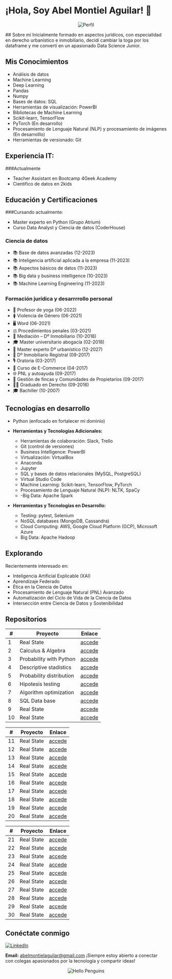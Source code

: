 
# ¡Hola, Soy Abel Montiel Aguilar! 👋

<p align="center">
  <img src="https://media.licdn.com/dms/image/C4E12AQHVBEYIxeVMVQ/article-cover_image-shrink_423_752/0/1579555832887?e=1709164800&v=beta&t=ZAz7okdaBvOLHA-VWU8-_pPWvEH85j9-NtxHnhGsyMA" alt="Perfil">
</p>
## Sobre mí
Inicialmente formado en aspectos jurídicos, con especialidad en derecho urbanístico e inmobiliario, decidí cambiar la toga por los dataframe y me convertí en un apasionado Data Science Junior.

## Mis Conocimientos
- Análisis de datos
- Machine Learning
- Deep Learning
- Pandas
- Numpy
- Bases de datos: SQL
- Herramientas de visualización: PowerBI
- Bibliotecas de Machine Learning
- Scikit-learn, TensorFlow
- PyTorch (En desarrollo)
- Procesamiento de Lenguaje Natural (NLP) y procesamiento de imágenes (En desarrolllo)
- Herramientas de versionado: Git
## Experiencia IT:
###Actualmente
- Teacher Assistant en Bootcamp 4Geek Academy 
- Cientifico de datos en 2kids 

## Educación y Certificaciones

###Cursando actualmente: 
- Master experto en Python (Grupo Atrium)
- Curso Data Analyst y Ciencia de datos (CoderHouse)

### Ciencia de datos
- 📚 Base de datos avanzadas (12-2023)
- 📚 Inteligencia artificial aplicada a la empresa (11-2023)
- 📚 Aspectos básicos de datos (11-2023)
- 📚 Big data y business intelligence (10-2023)
- 📚 Machine Learning Engineering (11-2023)

### Formación jurídica y desarrrrollo personal
- 🧘 Profesor de yoga (06-2022)
- 🚺 Violencia de Género (06-2021)
- 🖥️ Word (06-2021)
- ⚖️ Procedimientos penales (03-2021)
- 🤝 Mediación – Dº Inmobiliario (10-2018)
- 🎓 Master universitario abogacía (02-2018)
- 🏡 Master experto Dº urbanístico (12-2027)
- 📜 Dº Inmobiliario Registral (09-2017)
- 🎙️ Oratoria (03-2017)
- 🛒 Curso de E-Commerce (04-2017)
- 🌐 PNL y autoayuda (09-2017)
- 🏡 Gestión de fincas y Comunidades de Propietarios (09-2017)
- 👨‍⚖️ Graduado en Derecho (09-2016)
- 🎓 Bachiller (10-2007)

## Tecnologías en desarrollo
- Python (enfocado en fortalecer mi dominio)
- **Herramientas y Tecnologías Adicionales:**
  - Herramientas de colaboración: Slack, Trello
  - Git (control de versiones)
  - Business Intelligence: PowerBI
  - Virtualización: VirtualBox
  - Anaconda
  - Jupyter
  - SQL y bases de datos relacionales (MySQL, PostgreSQL)
  - Virtual Studio Code
  - Machine Learning: Scikit-learn, TensorFlow, PyTorch
  - Procesamiento de Lenguaje Natural (NLP): NLTK, SpaCy
  - -Big Data: Apache Spark

- **Herramientas y Tecnologías en Desarrollo:**
  - Testing: pytest, Selenium
  - NoSQL databases (MongoDB, Cassandra)
  - Cloud Computing: AWS, Google Cloud Platform (GCP), Microsoft Azure
  - Big Data: Apache Hadoop

## Explorando
Recientemente interesado en:
- Inteligencia Artificial Explicable (XAI)
- Aprendizaje Federado
- Ética en la Ciencia de Datos
- Procesamiento de Lenguaje Natural (PNL) Avanzado
- Automatización del Ciclo de Vida de la Ciencia de Datos
- Intersección entre Ciencia de Datos y Sostenibilidad

## Repositorios
| #   | Proyecto                                      | Enlace                                                   |
| --- | --------------------------------------------- | -------------------------------------------------------- |
| 1   | Real State                                    | [accede](https://github.com/MontielAguilar/1-Real-State-Exercise "accede") |
| 2   | Calculus & Algebra                                    | [accede](https://github.com/MontielAguilar/2-Calculus-and-algebra-problems-with-python "accede") |
| 3   | Probability with Python                                    | [accede](https://github.com/MontielAguilar/3-Probability-exercises-project-in-python "accede") |
| 4   | Descriptive stadistics                                    | [accede](https://github.com/MontielAguilar/4-descriptive-statistics-exercises-project-with-python "accede") |
| 5   | Probability distribution                                    | [accede](https://github.com/MontielAguilar/5-probability-distribution-exercises-project-with-python "accede") |
| 6   | Hipotesis testing                                    | [accede](https://github.com/MontielAguilar/6-hypothesis-testing-exercises-project-with-python "accede") |
| 7   | Algorithm optimization                                    | [accede](https://github.com/MontielAguilar/7-algorithm-optimization-project-machine-learning "accede") |
| 8   | SQL Data base                                    | [accede](https://github.com/MontielAguilar/8-connecting-to-a-sql-database-project-tutorial/tree/main "accede") |
| 9   | Real State                                    | [accede](https://github.com/MontielAguilar/1-Real-State-Exercise "accede") |
| 10  | Real State                                    | [accede](https://github.com/MontielAguilar/1-Real-State-Exercise "accede") |

| #   | Proyecto                                      | Enlace                                                   |
| --- | --------------------------------------------- | -------------------------------------------------------- |
| 11  | Real State                                    | [accede](https://github.com/MontielAguilar/1-Real-State-Exercise "accede") |
| 12  | Real State                                    | [accede](https://github.com/MontielAguilar/1-Real-State-Exercise "accede") |
| 13  | Real State                                    | [accede](https://github.com/MontielAguilar/1-Real-State-Exercise "accede") |
| 14  | Real State                                    | [accede](https://github.com/MontielAguilar/1-Real-State-Exercise "accede") |
| 15  | Real State                                    | [accede](https://github.com/MontielAguilar/1-Real-State-Exercise "accede") |
| 16  | Real State                                    | [accede](https://github.com/MontielAguilar/1-Real-State-Exercise "accede") |
| 17  | Real State                                    | [accede](https://github.com/MontielAguilar/1-Real-State-Exercise "accede") |
| 18  | Real State                                    | [accede](https://github.com/MontielAguilar/1-Real-State-Exercise "accede") |
| 19  | Real State                                    | [accede](https://github.com/MontielAguilar/1-Real-State-Exercise "accede") |
| 20  | Real State                                    | [accede](https://github.com/MontielAguilar/1-Real-State-Exercise "accede") |

| #   | Proyecto                                      | Enlace                                                   |
| --- | --------------------------------------------- | -------------------------------------------------------- |
| 21  | Real State                                    | [accede](https://github.com/MontielAguilar/1-Real-State-Exercise "accede") |
| 22  | Real State                                    | [accede](https://github.com/MontielAguilar/1-Real-State-Exercise "accede") |
| 23  | Real State                                    | [accede](https://github.com/MontielAguilar/1-Real-State-Exercise "accede") |
| 24  | Real State                                    | [accede](https://github.com/MontielAguilar/1-Real-State-Exercise "accede") |
| 25  | Real State                                    | [accede](https://github.com/MontielAguilar/1-Real-State-Exercise "accede") |
| 26  | Real State                                    | [accede](https://github.com/MontielAguilar/1-Real-State-Exercise "accede") |
| 27  | Real State                                    | [accede](https://github.com/MontielAguilar/1-Real-State-Exercise "accede") |
| 28  | Real State                                    | [accede](https://github.com/MontielAguilar/1-Real-State-Exercise "accede") |
| 29  | Real State                                    | [accede](https://github.com/MontielAguilar/1-Real-State-Exercise "accede") |
| 30  | Real State                                    | [accede](https://github.com/MontielAguilar/1-Real-State-Exercise "accede") |


## Conéctate conmigo
[![LinkedIn](https://img.shields.io/badge/LinkedIn-Connect-blue?style=flat&logo=linkedin)](https://www.linkedin.com/in/abel-montiel-aguilar-4578b7119/)

**Email:** abelmontielaguilar@gmail.com
¡Siempre estoy abierto a conectar con colegas apasionados por la tecnología y compartir ideas!

<p align="center">
  <img src="https://images6.fanpop.com/image/photos/37800000/-Hello-penguins-of-madagascar-37800672-500-500.gif" alt="Hello Penguins">
</p>

